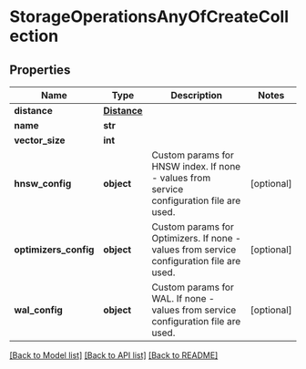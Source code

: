 # StorageOperationsAnyOfCreateCollection

## Properties
Name | Type | Description | Notes
------------ | ------------- | ------------- | -------------
**distance** | [**Distance**](Distance.md) |  | 
**name** | **str** |  | 
**vector_size** | **int** |  | 
**hnsw_config** | **object** | Custom params for HNSW index. If none - values from service configuration file are used. | [optional] 
**optimizers_config** | **object** | Custom params for Optimizers.  If none - values from service configuration file are used. | [optional] 
**wal_config** | **object** | Custom params for WAL. If none - values from service configuration file are used. | [optional] 

[[Back to Model list]](../README.md#documentation-for-models) [[Back to API list]](../README.md#documentation-for-api-endpoints) [[Back to README]](../README.md)


